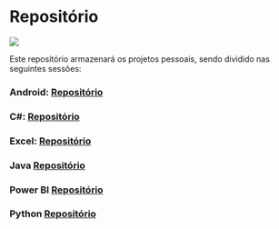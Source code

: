 # Repositório

<img src="https://fsmedia.imgix.net/b2/76/64/16/007c/4668/bd94/c1465069b74d/learn-to-code-for-a-price-you-pick.jpeg?crop=edges&fit=crop&auto=format%2Ccompress&dpr=2&h=325&w=650">

Este repositório armazenará os projetos pessoais, sendo dividido nas seguintes sessões:

### Android: <a href="Android">Repositório</a>

### C#: <a href="CSharp">Repositório</a>

### Excel: <a href="Excel">Repositório</a>

### Java <a href="Java">Repositório</a>

### Power BI <a href="Power BI">Repositório</a>

### Python <a href="Python">Repositório</a>
